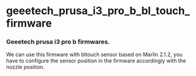 # geeetech_prusa_i3_pro_b_bl_touch_firmware
### Geeetech prusa i3 pro b firmwares. 

We can use this firmware with bltouch sensor based on Marlin 2.1.2, you have to configure the sensor position in the firmware accordingly with the nozzle position.

